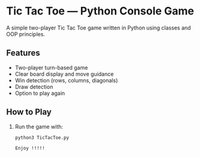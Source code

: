 # Tic Tac Toe — Python Console Game

A simple two-player Tic Tac Toe game written in Python using classes and OOP principles.

## Features

- Two-player turn-based game
- Clear board display and move guidance
- Win detection (rows, columns, diagonals)
- Draw detection
- Option to play again

## How to Play

1. Run the game with:
   ```bash
   python3 TicTacToe.py

   Enjoy !!!!!

